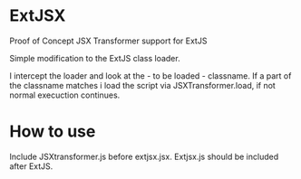 ExtJSX
======

Proof of Concept JSX Transformer support for ExtJS

Simple modification to the ExtJS class loader.

I intercept the loader and look at the - to be loaded - classname. 
If a part of the classname matches i load the script via JSXTransformer.load, if not normal execuction continues.

How to use
==========

Include JSXtransformer.js before extjsx.jsx.
Extjsx.js should be included after ExtJS.